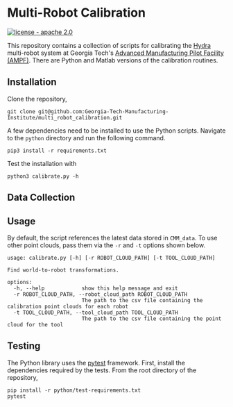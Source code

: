 # Multi-Robot Calibration

[![license - apache 2.0](https://img.shields.io/:license-Apache%202.0-yellowgreen.svg)](https://opensource.org/licenses/Apache-2.0)

This repository contains a collection of scripts for calibrating the
[Hydra](https://github.com/alexarbogast/hydra_ros) multi-robot system at Georgia
Tech's [Advanced Manufacturing Pilot Facility
(AMPF)](https://ampf.research.gatech.edu/). There are Python and Matlab versions
of the calibration routines.

## Installation
Clone the repository,
```
git clone git@github.com:Georgia-Tech-Manufacturing-Institute/multi_robot_calibration.git
```

A few dependencies need to be installed to use the Python scripts. Navigate to
the `python` directory and run the following command.
```
pip3 install -r requirements.txt
```

Test the installation with
```
python3 calibrate.py -h
```

## Data Collection

## Usage

By default, the script references the latest data stored in `CMM_data`.
To use other point clouds, pass them via the `-r` and `-t` options shown below. 

```
usage: calibrate.py [-h] [-r ROBOT_CLOUD_PATH] [-t TOOL_CLOUD_PATH]

Find world-to-robot transformations.

options:
  -h, --help            show this help message and exit
  -r ROBOT_CLOUD_PATH, --robot_cloud_path ROBOT_CLOUD_PATH
                        The path to the csv file containing the calibration point clouds for each robot
  -t TOOL_CLOUD_PATH, --tool_cloud_path TOOL_CLOUD_PATH
                        The path to the csv file containing the point cloud for the tool
```

## Testing

The Python library uses the [pytest](https://doc.pytest.org/en/latest/)
framework. First, install the dependencies required by the tests. From the root
directory of the repository,

```
pip install -r python/test-requirements.txt
pytest
```
